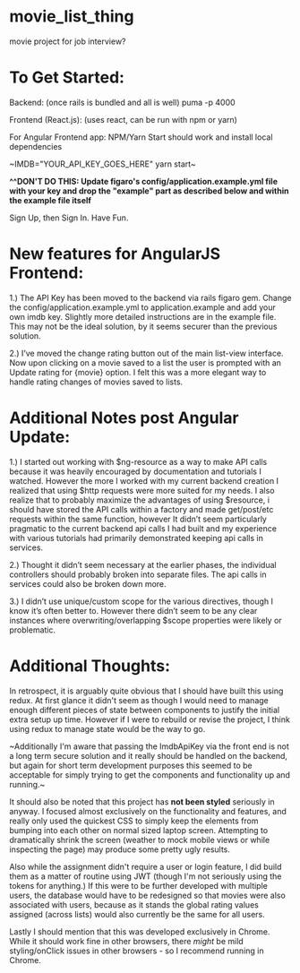 # movie_list_thing
movie project for job interview?


# To Get Started:

Backend:
(once rails is bundled and all is well)
 puma -p 4000

Frontend (React.js):
 (uses react, can be run with npm or yarn)

 For Angular Frontend app: NPM/Yarn Start should work and install local dependencies

 ~IMDB="YOUR_API_KEY_GOES_HERE" yarn start~

 **^^DON'T DO THIS: Update figaro's config/application.example.yml file with your key and drop the "example" part as described below and within the example file itself**

 Sign Up, then Sign In. Have Fun.



 # New features for AngularJS Frontend:

 1.) The API Key has been moved to the backend via rails figaro gem. Change the config/application.example.yml to application.example and add your own imdb key. Slightly more detailed instructions are in the example file. This may not be the ideal solution, by it seems securer than the previous solution.

 2.) I’ve moved the change rating button out of the main list-view interface. Now upon clicking on a movie saved to a list the user is prompted with an Update rating for {movie} option. I felt this was a more elegant way to handle rating changes of movies saved to lists.

 # Additional Notes post Angular Update:

 1.) I started out working with $ng-resource as a way to make API calls because it was heavily encouraged by documentation and tutorials I watched. However the more I worked with my current backend creation I realized that using $http requests were more suited for my needs.  I also realize that to probably maximize the advantages of using $resource, i should have stored the API calls within a factory and made get/post/etc requests within the same function, however It didn’t seem particularly pragmatic to the current backend api calls I had built and my experience with various tutorials had primarily demonstrated keeping api calls in services.

 2.) Thought it didn’t seem necessary at the earlier phases, the individual controllers should probably broken into separate files. The api calls in services could also be broken down more.

 3.) I didn’t use unique/custom scope for the various directives, though I know it’s often better to. However there didn’t seem to be any clear instances where overwriting/overlapping $scope properties were likely or problematic.




# Additional Thoughts:
In retrospect, it is arguably quite obvious that I should have built this using redux. At first glance it didn't seem as though I would need to manage enough different pieces of state between components to justify the initial extra setup up time. However if I were to rebuild or revise the project, I think using redux to manage state would be the way to go.

~Additionally I'm aware that passing the ImdbApiKey via the front end is not a long term secure solution and it really should be handled on the backend, but again for short term development purposes this seemed to be acceptable for simply trying to get the components and functionality up and running.~

It should also be noted that this project has **not been styled** seriously in anyway. I focused almost exclusively on the functionality and features, and really only used the quickest CSS to simply keep the elements from bumping into each other on normal sized laptop screen. Attempting to dramatically shrink the screen (weather to mock mobile views or while inspecting the page) may produce some pretty ugly results.

Also while the assignment didn't require a user or login feature, I did build them as a matter of routine using JWT (though I'm not seriously using the tokens for anything.) If this were to be further developed with multiple users, the database would have to be redesigned so that movies were also associated with users, because as it stands the global rating values assigned (across lists) would also currently be the same for all users.

Lastly I should mention that this was developed exclusively in Chrome. While it should work fine in other browsers, there *might* be mild styling/onClick issues in other browsers - so I recommend running in Chrome.

